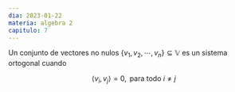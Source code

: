 ```yaml
---
dia: 2023-01-22
materia: algebra 2
capitulo: 7
---
```

Un conjunto de vectores no nulos $\{v_1, v_2, \cdots, v_n\} \subseteq \mathbb{V}$ es un sistema ortogonal cuando

$$ \langle v_i, v_j \rangle = 0, \text{ para todo } i \ne j $$